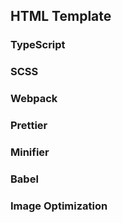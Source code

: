 ## HTML Template

### TypeScript
### SCSS
### Webpack
### Prettier
### Minifier
### Babel
### Image Optimization
